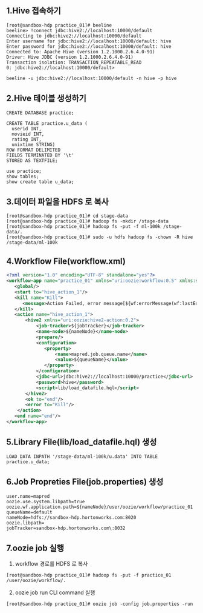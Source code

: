 1.Hive 접속하기
----------------------------------------------------------------------------------------------------------------------------
<pre><code>[root@sandbox-hdp practice_01]# beeline 
beeline> !connect jdbc:hive2://localhost:10000/default
Connecting to jdbc:hive2://localhost:10000/default
Enter username for jdbc:hive2://localhost:10000/default: hive
Enter password for jdbc:hive2://localhost:10000/default: hive
Connected to: Apache Hive (version 1.2.1000.2.6.4.0-91)
Driver: Hive JDBC (version 1.2.1000.2.6.4.0-91)
Transaction isolation: TRANSACTION_REPEATABLE_READ
0: jdbc:hive2://localhost:10000/default>
</code></pre>

<pre><code>beeline -u jdbc:hive2://localhost:10000/default -n hive -p hive</code></pre>

2.Hive 테이블 생성하기
----------------------------------------------------------------------------------------------------------------------------

<pre><code>CREATE DATABASE practice;</code></pre> 
<pre><code>CREATE TABLE practice.u_data (
  userid INT,
  movieid INT,
  rating INT,
  unixtime STRING)
ROW FORMAT DELIMITED
FIELDS TERMINATED BY '\t'
STORED AS TEXTFILE;
</code></pre>
<pre><code>use practice;
show tables;
show create table u_data;
</code></pre>

3.데이터 파일을 HDFS 로 복사 
----------------------------------------------------------------------------------------------------------------------------
<pre><code>[root@sandbox-hdp practice_01]# cd stage-data
[root@sandbox-hdp practice_01]# hadoop fs -mkdir /stage-data
[root@sandbox-hdp practice_01]# hadoop fs -put -f ml-100k /stage-data/.
[root@sandbox-hdp practice_01]# sudo -u hdfs hadoop fs -chown -R hive /stage-data/ml-100k
</code></pre>

4.Workflow File(workflow.xml) 
----------------------------------------------------------------------------------------------------------------------------

```xml
<?xml version="1.0" encoding="UTF-8" standalone="yes"?>
<workflow-app name="practice_01" xmlns="uri:oozie:workflow:0.5" xmlns:sla="uri:oozie:sla:0.2">
   <global/>
   <start to="hive_action_1"/>
   <kill name="Kill">
      <message>Action Failed, error message[${wf:errorMessage(wf:lastErrorNode())}]</message>
   </kill>
   <action name="hive_action_1">
       <hive2 xmlns="uri:oozie:hive2-action:0.2">
           <job-tracker>${jobTracker}</job-tracker>
           <name-node>${nameNode}</name-node>
           <prepare/>
           <configuration>
              <property>
                  <name>mapred.job.queue.name</name>
                  <value>${queueName}</value>
              </property>
           </configuration>
           <jdbc-url>jdbc:hive2://localhost:10000/practice</jdbc-url>
           <password>hive</password>
           <script>lib/load_datafile.hql</script>
       </hive2>
       <ok to="end"/>
       <error to="Kill"/>
    </action>
   <end name="end"/>
</workflow-app>
```


5.Library File(lib/load_datafile.hql) 생성
----------------------------------------------------------------------------------------------------------------------------
<pre><code>LOAD DATA INPATH '/stage-data/ml-100k/u.data' INTO TABLE practice.u_data;
</code></pre>

6.Job Propreties File(job.properties) 생성
----------------------------------------------------------------------------------------------------------------------------
<pre><code>user.name=mapred
oozie.use.system.libpath=true
oozie.wf.application.path=${nameNode}/user/oozie/workflow/practice_01
queueName=default
nameNode=hdfs://sandbox-hdp.hortonworks.com:8020
oozie.libpath=
jobTracker=sandbox-hdp.hortonworks.com\:8032
</code></pre>


7.oozie job 실행
----------------------------------------------------------------------------------------------------------------------------

1. workflow 경로를 HDFS 로 복사
<pre><code>[root@sandbox-hdp practice_01]# hadoop fs -put -f practice_01 /user/oozie/workflow/.
</code></pre>

2. oozie job run CLI command 실행
<pre><code>[root@sandbox-hdp practice_01]# oozie job -config job.properties -run
</code></pre>
